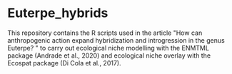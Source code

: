 # Euterpe_hybrids
This repository contains the R scripts used in the article "How can anthropogenic action expand hybridization and introgression in the genus Euterpe? " to carry out ecological niche modelling with the ENMTML package (Andrade et al., 2020) and ecological niche overlay with the Ecospat package (Di Cola et al., 2017).
